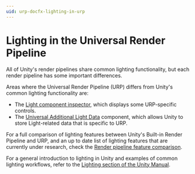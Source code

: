 ```yaml
---
uid: urp-docfx-lighting-in-urp
---
```

# Lighting in the Universal Render Pipeline

All of Unity's render pipelines share common lighting functionality, but each render pipeline has some important differences.

Areas where the Universal Render Pipeline (URP) differs from Unity's common lighting functionality are:

* The [Light component inspector](light-component.md), which displays some URP-specific controls.
* The [Universal Additional Light Data](universal-additional-light-data.md) component, which allows Unity to store Light-related data that is specific to URP.

For a full comparison of lighting features between Unity's Built-in Render Pipeline and URP, and an up to date list of lighting features that are currently under research, check the [Render pipeline feature comparison](https://docs.unity3d.com/Manual/render-pipelines-feature-comparison.html).

For a general introduction to lighting in Unity and examples of common lighting workflows, refer to the [Lighting section of the Unity Manual](https://docs.unity3d.com/Manual/LightingOverview.html).
